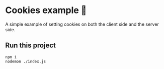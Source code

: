 # Cookies example 🍪

A simple example of setting cookies on both the client side and the server side.

## Run this project

```
npm i
nodemon ./index.js
```
